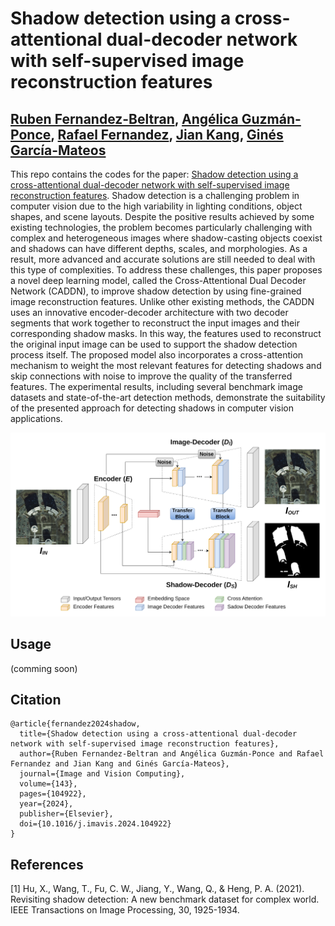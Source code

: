 # Shadow detection using a cross-attentional dual-decoder network with self-supervised image reconstruction features

[Ruben Fernandez-Beltran](https://scholar.google.es/citations?user=pdzJmcQAAAAJ&hl=es), [Angélica Guzmán-Ponce](https://scholar.google.es/citations?hl=es&user=p5sWlAsAAAAJ), [Rafael Fernandez](https://ieeexplore.ieee.org/author/37088757738), [Jian Kang](https://github.com/jiankang1991), [Ginés García-Mateos](https://scholar.google.es/citations?user=HqyVc3oAAAAJ&hl=es)
---

This repo contains the codes for the paper: [Shadow detection using a cross-attentional dual-decoder network with self-supervised image reconstruction features](https://www.sciencedirect.com/science/article/pii/S0262885624000258). Shadow detection is a challenging problem in computer vision due to the high variability in lighting conditions, object shapes, and scene layouts. Despite the positive results achieved by some existing technologies, the problem becomes particularly challenging with complex and heterogeneous images where shadow-casting objects coexist and shadows can have different depths, scales, and morphologies. As a result, more advanced and accurate solutions are still needed to deal with this type of complexities. To address these challenges, this paper proposes a novel deep learning model, called the Cross-Attentional Dual Decoder Network (CADDN), to improve shadow detection by using fine-grained image reconstruction features. Unlike other existing methods, the CADDN uses an innovative encoder-decoder architecture with two decoder segments that work together to reconstruct the input images and their corresponding shadow masks. In this way, the features used to reconstruct the original input image can be used to support the shadow detection process itself. The proposed model also incorporates a cross-attention mechanism to weight the most relevant features for detecting shadows and skip connections with noise to improve the quality of the transferred features. The experimental results, including several benchmark image datasets and state-of-the-art detection methods, demonstrate the suitability of the presented approach for detecting shadows in computer vision applications.


![alt text](./proposed.jpg)


## Usage

(comming soon)

<!-- `./codes/create_model_regression.m` is the proposed 3D-CNN. -->

<!-- `./codes/RUN_3dcnn.m` is a sample of the main script. -->


## Citation

```
@article{fernandez2024shadow,
  title={Shadow detection using a cross-attentional dual-decoder network with self-supervised image reconstruction features},
  author={Ruben Fernandez-Beltran and Angélica Guzmán-Ponce and Rafael Fernandez and Jian Kang and Ginés García-Mateos},
  journal={Image and Vision Computing},
  volume={143},
  pages={104922},
  year={2024},
  publisher={Elsevier},
  doi={10.1016/j.imavis.2024.104922}
}
```


## References

[1] Hu, X., Wang, T., Fu, C. W., Jiang, Y., Wang, Q., & Heng, P. A. (2021). Revisiting shadow detection: A new benchmark dataset for complex world. IEEE Transactions on Image Processing, 30, 1925-1934.
